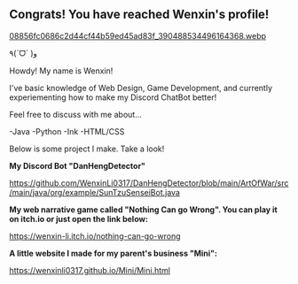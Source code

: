 ## Congrats! You have reached Wenxin's profile!
[08856fc0686c2d44cf44b59ed45ad83f_390488534496164368.webp](https://github.com/WenxinLi0317/WenxinLi0317/blob/main/08856fc0686c2d44cf44b59ed45ad83f_390488534496164368.webp)
<!--
**WenxinLi0317/WenxinLi0317** is a ✨ _special_ ✨ repository because its `README.md` (this file) appears on your GitHub profile.

Here are some ideas to get you started:

- 🔭 I’m currently working on ...
- 🌱 I’m currently learning ...
- 👯 I’m looking to collaborate on ...
- 🤔 I’m looking for help with ...
- 💬 Ask me about ...
- 📫 How to reach me: ...
- 😄 Pronouns: ...
- ⚡ Fun fact: ...
-->
٩(ˊᗜˋ )و

Howdy! My name is Wenxin!

I've basic knowledge of Web Design, Game Development, and currently experiementing how to make my Discord ChatBot better! 

Feel free to discuss with me about...

  -Java
  -Python
  -Ink
  -HTML/CSS
  
Below is some project I make. Take a look!   

**My Discord Bot "DanHengDetector"**

https://github.com/WenxinLi0317/DanHengDetector/blob/main/ArtOfWar/src/main/java/org/example/SunTzuSenseiBot.java

**My web narrative game called "Nothing Can go Wrong". You can play it on itch.io or just open the link below:**

https://wenxin-li.itch.io/nothing-can-go-wrong

**A little website I made for my parent's business "Mini":**

 https://wenxinli0317.github.io/Mini/Mini.html
